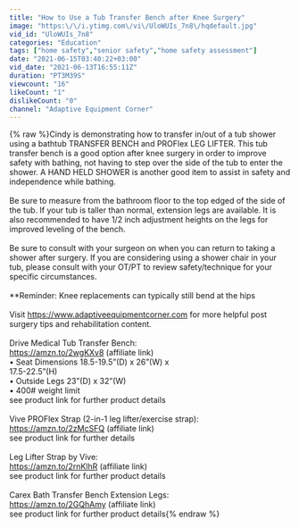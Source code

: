 ```yaml
---
title: "How to Use a Tub Transfer Bench after Knee Surgery"
image: "https:\/\/i.ytimg.com\/vi\/UloWUIs_7n8\/hqdefault.jpg"
vid_id: "UloWUIs_7n8"
categories: "Education"
tags: ["home safety","senior safety","home safety assessment"]
date: "2021-06-15T03:40:22+03:00"
vid_date: "2021-06-13T16:55:11Z"
duration: "PT3M39S"
viewcount: "16"
likeCount: "1"
dislikeCount: "0"
channel: "Adaptive Equipment Corner"
---
```

{% raw %}Cindy is demonstrating how to transfer in/out of a tub shower using a bathtub TRANSFER BENCH and PROFlex LEG LIFTER.  This tub transfer bench is a good option after knee surgery in order to improve safety with bathing, not having to step over the side of the tub to enter the shower. A HAND HELD SHOWER is another good item to assist in safety and independence while bathing.  <br /><br />Be sure to measure from the bathroom floor to the top edged of the side of the tub. If your tub is taller than normal, extension legs are available.  It is also recommended to have 1/2 inch adjustment heights on the legs for improved leveling of the bench.  <br /><br />Be sure to consult with your surgeon on when you can return to taking a shower after surgery. If you are considering using a shower chair in your tub, please consult with your OT/PT to review safety/technique for your specific circumstances.<br /><br />**Reminder:  Knee replacements can typically still bend at the hips<br /><br />Visit <a rel="nofollow" target="blank" href="https://www.adaptiveequipmentcorner.com">https://www.adaptiveequipmentcorner.com</a> for more helpful post surgery tips and rehabilitation content.<br /><br />Drive Medical Tub Transfer Bench:<br /><a rel="nofollow" target="blank" href="https://amzn.to/2wgKXv8">https://amzn.to/2wgKXv8</a> (affiliate link)<br /> • Seat Dimensions 18.5-19.5”(D) x 26”(W) x <br />   17.5-22.5”(H)<br /> • Outside Legs 23”(D) x 32”(W)<br /> • 400# weight limit<br />see product link for further product details<br /><br />Vive PROFlex Strap (2-in-1 leg lifter/exercise strap): <a rel="nofollow" target="blank" href="https://amzn.to/2zMcSFQ">https://amzn.to/2zMcSFQ</a> (affiliate link)<br />see product link for further details<br /><br />Leg Lifter Strap by Vive:<br /><a rel="nofollow" target="blank" href="https://amzn.to/2rnKlhR">https://amzn.to/2rnKlhR</a> (affiliate link) <br />see product link for further product details<br /><br />Carex Bath Transfer Bench Extension Legs:<br /><a rel="nofollow" target="blank" href="https://amzn.to/2GQhAmy">https://amzn.to/2GQhAmy</a> (affiliate link)  <br />see product link for further product details{% endraw %}
